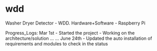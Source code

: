 # wdd
Washer Dryer Detector - WDD. Hardware+Software - Raspberry Pi



Progress_Logs:
Mar 1st - Started the project - Working on the architecture/solution
...
...
June 24th - Updated the auto installation of requirements and modules to check in the status
